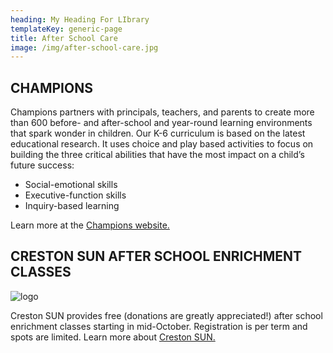 ```yaml
---
heading: My Heading For LIbrary
templateKey: generic-page
title: After School Care
image: /img/after-school-care.jpg
---
```

## CHAMPIONS

Champions partners with principals, teachers, and parents to create more than 600 before- and after-school and year-round learning environments that spark wonder in children. Our K-6 curriculum is based on the latest educational research. It uses choice and play based activities to focus on building the three critical abilities that have the most impact on a child’s future success:

* Social-emotional skills
* Executive-function skills
* Inquiry-based learning

Learn more at the [Champions website.](https://www.discoverchampions.com/our-locations/portland/or/001363)

## CRESTON SUN AFTER SCHOOL ENRICHMENT CLASSES

![logo](/img/sun.gif)

Creston SUN provides free (donations are greatly appreciated!) after school enrichment classes starting in mid-October. Registration is per term and spots are limited. Learn more about [Creston SUN.](/programs/creston-sun)